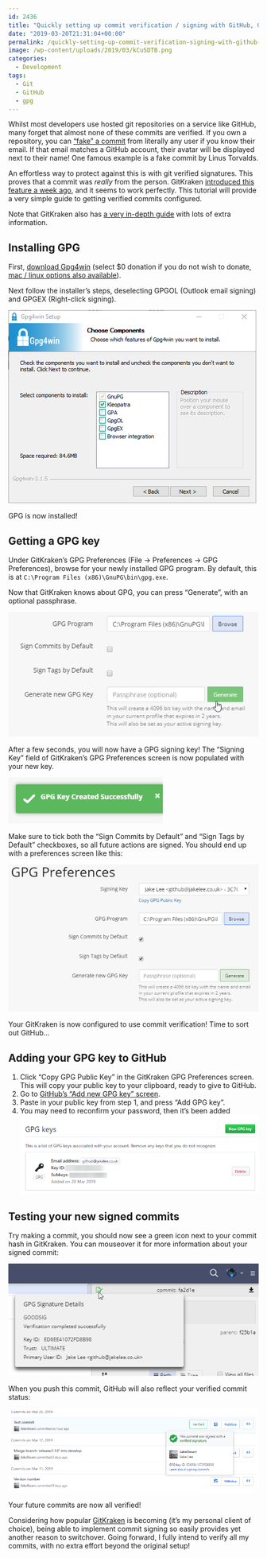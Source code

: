```yaml
---
id: 2436
title: "Quickly setting up commit verification / signing with GitHub, GitKraken, and GPG"
date: "2019-03-20T21:31:04+00:00"
permalink: /quickly-setting-up-commit-verification-signing-with-github-gitkraken-and-gpg/
image: /wp-content/uploads/2019/03/kCuSDTB.png
categories:
  - Development
tags:
  - Git
  - GitHub
  - gpg
---
```


Whilst most developers use hosted git repositories on a service like GitHub, many forget that almost none of these commits are verified. If you own a repository, you can [“fake” a commit](https://dev.to/agrinman/spoof-a-commit-on-github-from-anyone-4gf4) from literally any user if you know their email. If that email matches a GitHub account, their avatar will be displayed next to their name! One famous example is a fake commit by Linus Torvalds.

An effortless way to protect against this is with git verified signatures. This proves that a commit was _really_ from the person. GitKraken [introduced this feature a week ago](https://support.gitkraken.com/release-notes/current/#version-500), and it seems to work perfectly. This tutorial will provide a very simple guide to getting verified commits configured.

Note that GitKraken also has [a very in-depth guide](https://support.gitkraken.com/git-workflows-and-extensions/commit-signing-with-gpg/) with lots of extra information.

## Installing GPG

First, [download Gpg4win](https://gpg4win.org/get-gpg4win.html) (select $0 donation if you do not wish to donate, [mac / linux options also available](https://support.gitkraken.com/git-workflows-and-extensions/commit-signing-with-gpg/#commit-signing-requirements)).

Next follow the installer’s steps, deselecting GPGOL (Outlook email signing) and GPGEX (Right-click signing).

[![](/wp-content/uploads/2019/03/2HFJNf1.png)](/wp-content/uploads/2019/03/2HFJNf1.png)

GPG is now installed!

## Getting a GPG key

Under GitKraken’s GPG Preferences (File -&gt; Preferences -&gt; GPG Preferences), browse for your newly installed GPG program. By default, this is at `C:\Program Files (x86)\GnuPG\bin\gpg.exe`.

Now that GitKraken knows about GPG, you can press “Generate”, with an optional passphrase.

[![](/wp-content/uploads/2019/03/Qrw6Wbp.png)](/wp-content/uploads/2019/03/Qrw6Wbp.png)

After a few seconds, you will now have a GPG signing key! The “Signing Key” field of GitKraken’s GPG Preferences screen is now populated with your new key.

[![](/wp-content/uploads/2019/03/hzQUOhK.png)](/wp-content/uploads/2019/03/hzQUOhK.png)

Make sure to tick both the “Sign Commits by Default” and “Sign Tags by Default” checkboxes, so all future actions are signed. You should end up with a preferences screen like this:

[![](/wp-content/uploads/2019/03/ovIoBca.png)](/wp-content/uploads/2019/03/ovIoBca.png)

Your GitKraken is now configured to use commit verification! Time to sort out GitHub…

## Adding your GPG key to GitHub

1. Click “Copy GPG Public Key” in the GitKraken GPG Preferences screen. This will copy your public key to your clipboard, ready to give to GitHub.
2. Go to [GitHub’s “Add new GPG key” screen](https://github.com/settings/gpg/new).
3. Paste in your public key from step 1, and press “Add GPG key”.
4. You may need to reconfirm your password, then it’s been added![![](/wp-content/uploads/2019/03/KKkNvmr.png)](/wp-content/uploads/2019/03/KKkNvmr.png)

## Testing your new signed commits

Try making a commit, you should now see a green icon next to your commit hash in GitKraken. You can mouseover it for more information about your signed commit:

[![](/wp-content/uploads/2019/03/NsMyHsN.png)](/wp-content/uploads/2019/03/NsMyHsN.png)

When you push this commit, GitHub will also reflect your verified commit status:

[![](/wp-content/uploads/2019/03/EzwjkUn.png)](/wp-content/uploads/2019/03/EzwjkUn.png)

Your future commits are now all verified!

Considering how popular [GitKraken](https://www.gitkraken.com/download) is becoming (it’s my personal client of choice), being able to implement commit signing so easily provides yet another reason to switchover. Going forward, I fully intend to verify all my commits, with no extra effort beyond the original setup!
